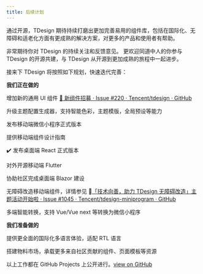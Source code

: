 ```yaml
---
title: 后续计划
---
```


通过开源，TDesign 期待持续打磨出更加完善易用的组件库，包括在国际化、无障碍和适老化方面有更成熟的解决方案，对更多的产品和使用者有帮助。

非常期待你对 TDesign 的持续关注和反馈意见。
更欢迎同道中人的你参与 TDesign 的开源共建，与 TDesign 从开源到更加成熟的旅程中一起进步。

接来下 TDesign 将按照如下规划，快速迭代完善：

**我们正在做的**

增加新的通用 UI 组件 [📌 新组件招募 · Issue #220 · Tencent/tdesign · GitHub](https://github.com/Tencent/tdesign/issues/220)

升级主题配置生成器，支持智能色彩，主题模版，全局预设等能力

发布移动端微信小程序正式版本

提供移动端组件设计指南

:heavy_check_mark: 发布桌面端 React 正式版本

对外开源移动端 Flutter

协助社区完成桌面端 Blazor 建设

无障碍改造移动端组件，详情参见 📄[「技术向善，助力 TDesign 无障碍改造」主题活动开始啦 · Issue #1045 · Tencent/tdesign-miniprogram · GitHub](https://github.com/Tencent/tdesign-miniprogram/issues/1045)

多端智能转换，支持 Vue/Vue next 等转换为微信小程序

**我们准备做的**

提供更全面的国际化多语言体验，适配 RTL 语言

搭建物料市场，承载更多来自社区贡献的组件、页面模板等资源

以上工作都在 GitHub Projects 上公开进行。[view on GitHub](https://github.com/orgs/Tencent/projects/1/views/1)
